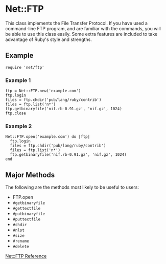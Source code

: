 # Net::FTP

This class implements the File Transfer Protocol.  If you have used a
command-line FTP program, and are familiar with the commands, you will be able
to use this class easily.  Some extra features are included to take advantage
of Ruby's style and strengths.

## Example

    require 'net/ftp'

### Example 1

    ftp = Net::FTP.new('example.com')
    ftp.login
    files = ftp.chdir('pub/lang/ruby/contrib')
    files = ftp.list('n*')
    ftp.getbinaryfile('nif.rb-0.91.gz', 'nif.gz', 1024)
    ftp.close

### Example 2

    Net::FTP.open('example.com') do |ftp|
      ftp.login
      files = ftp.chdir('pub/lang/ruby/contrib')
      files = ftp.list('n*')
      ftp.getbinaryfile('nif.rb-0.91.gz', 'nif.gz', 1024)
    end

## Major Methods

The following are the methods most likely to be useful to users:

*   FTP.open
*   `#getbinaryfile`
*   `#gettextfile`
*   `#putbinaryfile`
*   `#puttextfile`
*   `#chdir`
*   `#nlst`
*   `#size`
*   `#rename`
*   `#delete`


[Net::FTP Reference](https://ruby-doc.org/stdlib-2.5.0/libdoc/net/ftp/rdoc/Net::FTP.html)